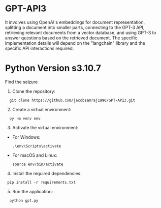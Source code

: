 # GPT-API3

It  involves using OpenAI's embeddings for document representation, splitting a document into smaller parts, connecting to the GPT-3 API, retrieving relevant documents from a vector database, and using GPT-3 to answer questions based on the retrieved document. The specific implementation details will depend on the "langchain" library and the specific API interactions required.
# Python Version s3.10.7
Find the seizure

1. Clone the repository:
```
  git clone https://github.com/jacobsamraj1996/GPT-API3.git
```

2. Create a virtual environment:
 ```
   py -m venv env
  ```
3. Activate the virtual environment:

- For Windows:

  ```
  .\env\Scripts\activate
  ```

- For macOS and Linux:

  ```
  source env/bin/activate
  ```

4. Install the required dependencies:
  ```
   pip install -r requirements.txt
  ```
5. Run the application:
  ```
    python gpt.py
  ```

